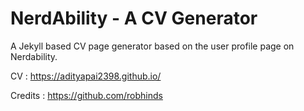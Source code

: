 # NerdAbility - A CV Generator
A Jekyll based CV page generator based on the user profile page on Nerdability.

CV : https://adityapai2398.github.io/

Credits : https://github.com/robhinds 


